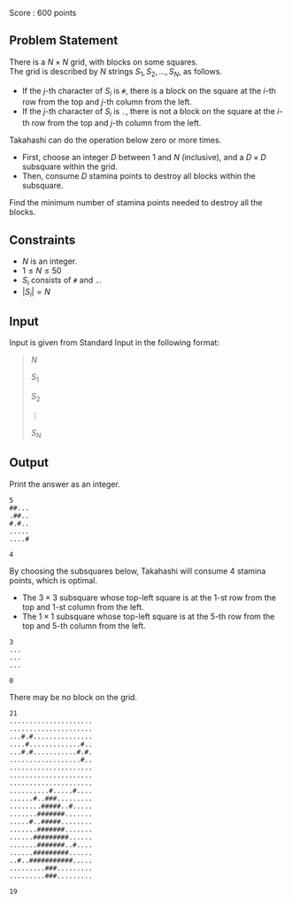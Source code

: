 Score : $600$ points

## Problem Statement

There is a $N \times N$ grid, with blocks on some squares.<br>
The grid is described by $N$ strings $S_1,S_2,\dots,S_N$, as follows.

- If the $j$-th character of $S_i$ is `#`, there is a block on the square at the $i$-th row from the top and $j$-th column from the left.
- If the $j$-th character of $S_i$ is `.`, there is not a block on the square at the $i$-th row from the top and $j$-th column from the left.

Takahashi can do the operation below zero or more times.

- First, choose an integer $D$ between $1$ and $N$ (inclusive), and a $D \times D$ subsquare within the grid.
- Then, consume $D$ stamina points to destroy all blocks within the subsquare.

Find the minimum number of stamina points needed to destroy all the blocks.

## Constraints

- $N$ is an integer.
- $1 \le N \le 50$
- $S_i$ consists of `#` and `.`.
- $|S_i|=N$

## Input

Input is given from Standard Input in the following format:

> $N$
> 
> $S_1$
> 
> $S_2$
> 
> $\vdots$
> 
> $S_N$

## Output

Print the answer as an integer.

```input1
5
##...
.##..
#.#..
.....
....#
```

```output1
4
```

By choosing the subsquares below, Takahashi will consume $4$ stamina points, which is optimal.

- The $3 \times 3$ subsquare whose top-left square is at the $1$-st row from the top and $1$-st column from the left.
- The $1 \times 1$ subsquare whose top-left square is at the $5$-th row from the top and $5$-th column from the left.

```input2
3
...
...
...
```

```output2
0
```

There may be no block on the grid.

```input3
21
.....................
.....................
...#.#...............
....#.............#..
...#.#...........#.#.
..................#..
.....................
.....................
.....................
..........#.....#....
......#..###.........
........#####..#.....
.......#######.......
.....#..#####........
.......#######.......
......#########......
.......#######..#....
......#########......
..#..###########.....
.........###.........
.........###.........
```

```output3
19
```